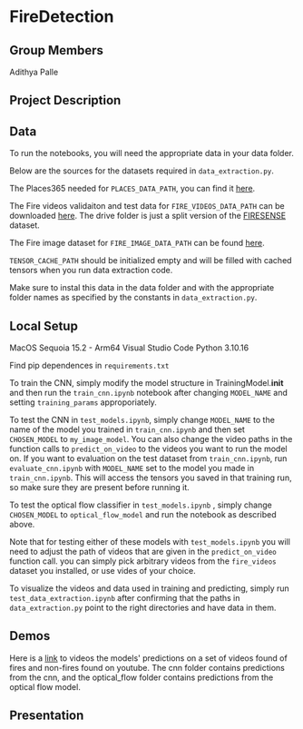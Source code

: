 # FireDetection

## Group Members
Adithya Palle

## Project Description




## Data

To run the notebooks, you will need the appropriate data in your data folder. 

Below are the sources for the datasets required in `data_extraction.py`.

The Places365 needed for `PLACES_DATA_PATH`, you can find it [here](https://github.com/CSAILVision/places365).

The Fire videos validaiton and test data for `FIRE_VIDEOS_DATA_PATH` can be downloaded [here](https://drive.google.com/file/d/1-Q5WJyw4Lil0-Ww_tmM23NFRcRrT2kbz/view?usp=sharing). The drive folder is just a split version of the [FIRESENSE](https://www.kaggle.com/datasets/chrisfilo/firesense) dataset.

The Fire image dataset for `FIRE_IMAGE_DATA_PATH` can be found [here](https://universe.roboflow.com/fire-dataset-tp9jt/fire-detection-sejra/dataset/1).


`TENSOR_CACHE_PATH` should be initialized empty and will be filled with cached tensors when you run data extraction code.

Make sure to instal this data in the data folder and with the appropriate folder names as specified by the constants in `data_extraction.py`.

## Local Setup

MacOS Sequoia 15.2 - Arm64 
Visual Studio Code
Python 3.10.16

Find pip dependences in `requirements.txt`


To train the CNN, simply modify the model structure in TrainingModel.__init__ and then run the `train_cnn.ipynb` notebook after changing `MODEL_NAME` and setting `training_params` approporiately.

To test the CNN in `test_models.ipynb`, simply change `MODEL_NAME` to the name of the model you trained in `train_cnn.ipynb` and then set `CHOSEN_MODEL` to `my_image_model`. You can also change the video paths in the function calls to `predict_on_video` to the videos you want to run the model on. If you want to evaluation on the test
dataset from `train_cnn.ipynb`, run `evaluate_cnn.ipynb` with `MODEL_NAME` set to the model you made in `train_cnn.ipynb`. This will access the tensors you saved in that training run, so make sure they are present before running it.

To test the optical flow classifier in `test_models.ipynb` , simply change  `CHOSEN_MODEL` to `optical_flow_model` and run the notebook as described above.

Note that for testing either of these models with `test_models.ipynb` you will need to adjust the path of videos that
are given in the `predict_on_video` function call. you can simply pick arbitrary videos from the `fire_videos` dataset you installed, or use vides of your choice.

To visualize the videos and data used in training and predicting, simply run `test_data_extraction.ipynb` after confirming that the paths in `data_extraction.py` point to the right directories and have data in them.


## Demos

Here is a [link](https://drive.google.com/drive/folders/1GLSxCgdm0lU-UBnkRTfptQrsf-lBjziE?usp=drive_link) to videos the models' predictions on a set of videos found of fires and non-fires found on youtube. The cnn folder contains predictions from the cnn, and the optical_flow folder contains predictions from the optical flow model.


## Presentation

